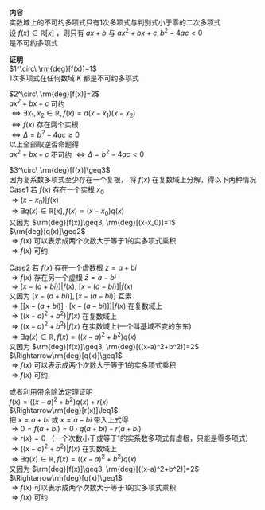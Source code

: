 **内容**    
实数域上的不可约多项式只有1次多项式与判别式小于零的二次多项式    
设 $f(x)\in\mathbb{R}[x]$ ，则只有 $ax+b$ 与 $ax^2+bx+c,b^2-4ac<0$     
是不可约多项式    
    
**证明**    
 $1^\circ\ \rm{deg}[f(x)]=1$     
1次多项式在任何数域 $K$ 都是不可约多项式    
    
 $2^\circ\ \rm{deg}[f(x)]=2$     
 $ax^2+bx+c$ 可约    
 $\Leftrightarrow\exists x_1,x_2\in\mathbb{R}, f(x)=a(x-x_1)(x-x_2)$     
 $\Leftrightarrow f(x)$ 存在两个实根    
 $\Leftrightarrow\Delta=b^2-4ac\geq0$     
以上全部取逆否命题得    
 $ax^2+bx+c$ 不可约 $\Leftrightarrow\Delta=b^2-4ac<0$     
    
 $3^\circ\ \rm{deg}[f(x)]\geq3$     
因为复系数多项式至少存在一个复根， 将 $f(x)$ 在复数域上分解，得以下两种情况    
Case1 若 $f(x)$ 存在一个实根 $x_0$     
 $\Rightarrow(x-x_0)|f(x)$     
 $\Rightarrow\exists q(x)\in\mathbb{R}[x], f(x)=(x-x_0)q(x)$     
又因为 $\rm{deg}[f(x)]\geq3, \rm{deg}[(x-x_0)]=1$     
 $\rm{deg}[q(x)]\geq2$     
 $\Rightarrow f(x)$ 可以表示成两个次数大于等于1的实多项式乘积    
 $\Rightarrow f(x)$ 可约    
    
Case2 若 $f(x)$ 存在一个虚数根 $z=a+bi$     
 $\Rightarrow f(x)$ 存在另一个虚根 $\bar{z}=a-bi$     
 $\Rightarrow [x-(a+bi)]|f(x),\ [x-(a-bi)]|f(x)$     
又因为 $[x-(a+bi)],[x-(a-bi)]$ 互素    
 $\Rightarrow [[x-(a+bi)]\cdot[x-(a-bi)]]|f(x)$ 在复数域上    
 $\Rightarrow ((x-a)^2+b^2)|f(x)$ 在复数域上    
 $\Rightarrow ((x-a)^2+b^2)|f(x)$ 在实数域上(一个叫基域不变的东东)    
 $\Rightarrow\exists q(x)\in\mathbb{R}, f(x)=((x-a)^2+b^2)q(x)$     
又因为 $\rm{deg}[f(x)]\geq3, \rm{deg}[((x-a)^2+b^2)]=2$     
 $\Rightarrow\rm{deg}[q(x)]\geq1$     
 $\Rightarrow f(x)$ 可以表示成两个次数大于等于1的实多项式乘积    
 $\Rightarrow f(x)$ 可约    
    
或者利用带余除法定理证明    
 $f(x)=((x-a)^2+b^2)q(x)+r(x)$     
 $\Rightarrow\rm{deg}[r(x)]\leq1$     
把 $x=a+bi$ 或 $x=a-bi$ 带入上式得    
 $\Rightarrow0=f(a+bi)=0\cdot q(a+bi)+r(a+bi)$     
 $\Rightarrow r(x)=0$ （一个次数小于或等于1的实系数多项式有虚根，只能是零多项式）    
 $\Rightarrow ((x-a)^2+b^2)|f(x)$ 在实数域上    
 $\Rightarrow\exists q(x)\in\mathbb{R}, f(x)=((x-a)^2+b^2)q(x)$     
又因为 $\rm{deg}[f(x)]\geq3, \rm{deg}[((x-a)^2+b^2)]=2$     
 $\Rightarrow\rm{deg}[q(x)]\geq1$     
 $\Rightarrow f(x)$ 可以表示成两个次数大于等于1的实多项式乘积    
 $\Rightarrow f(x)$ 可约    
